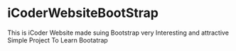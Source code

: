 # iCoderWebsiteBootStrap
This is iCoder Website made suing Bootstrap very Interesting and attractive
Simple Project To Learn Bootatrap
